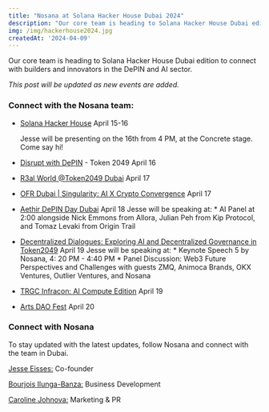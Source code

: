 ```yaml
---
title: "Nosana at Solana Hacker House Dubai 2024"
description: "Our core team is heading to Solana Hacker House Dubai edition to connect with builders and innovators in the DePIN and AI sector."
img: /img/hackerhouse2024.jpg
createdAt: '2024-04-09'
---
```

Our core team is heading to Solana Hacker House Dubai edition to connect with builders and innovators in the DePIN and AI sector.

*This post will be updated as new events are added.*

### Connect with the Nosana team:

* [Solana Hacker House](https://solana.com/events/dubai-hh-2024) April 15-16 

    Jesse will be presenting on the 16th from 4 PM, at the Concrete stage. Come say hi! 
* [Disrupt with DePIN](https://lu.ma/disrupt-depin-dubai) - Token 2049 April 16
* [R3al World @Token2049 Dubai](https://lu.ma/68zx260s) April 17
* [OFR Dubai | Singularity: AI X Crypto Convergence](https://lu.ma/ofr.dubai?utm_source=ep-ZadsfhFvm2) April 17
* [Aethir DePIN Day Dubai](https://lu.ma/AethirDepinDayDubai) April 18
    Jesse will be speaking at:
        * AI Panel at 2:00 alongside Nick Emmons from Allora, Julian Peh from Kip Protocol, and Tomaz Levaki from Origin Trail
* [Decentralized Dialogues: Exploring AI and Decentralized Governance in Token2049](https://lu.ma/decentralized-dialogues-token2049) April 19
    Jesse will be speaking at:
        * Keynote Speech 5 by Nosana, 4: 20 PM - 4:40 PM
        * Panel Discussion: Web3 Future Perspectives and Challenges with guests ZMQ, Animoca Brands, OKX Ventures, Outlier Ventures, and Nosana
* [TRGC Infracon: AI Compute Edition](https://lu.ma/TRGC-Infracon-AI) April 19
* [Arts DAO Fest](https://artsdaofest.com/) April 20

### Connect with Nosana
To stay updated with the latest updates, follow Nosana and connect with the team in Dubai. 

[Jesse Eisses:](https://www.linkedin.com/in/jesse-eisses-9760ab48/) Co-founder

[Bourjois Ilunga-Banza:](https://www.linkedin.com/in/bourjois-ilunga-banza/) Business Development

[Caroline Johnova:](https://www.linkedin.com/in/caroline-johnov%C3%A1/) Marketing & PR